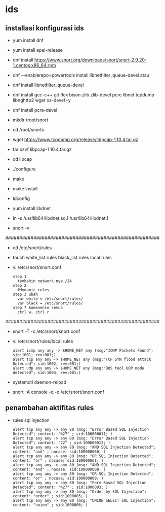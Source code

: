 # ids

## installasi konfigurasi ids
- yum install dnf
- yum install epel-release
- dnf install https://www.snort.org/downloads/snort/snort-2.9.20-1.centos.x86_64.rpm

- dnf --enablerepo=powertools install libnetfilter_queue-devel
atau
- dnf install libnetfilter_queue-devel
- dnf install gcc-c++ git flex bison zlib zlib-devel pcre libnet tcpdump libnghttp2 wget xz-devel -y
- dnf install pcre-devel

- mkdir /root/snort
- cd /root/snorts
- wget https://www.tcpdump.org/release/libpcap-1.10.4.tar.gz
- tar xzvf libpcap-1.10.4.tar.gz
- cd libcap
- ./configure
- make
- make install

- ldconfig
- yum install libdnet
- ln -s /usr/lib64/libdnet.so.1 /usr/lib64/libdnet.1
- snort -v

#######################################################
- cd /etc/snort/rules
- touch white_list.rules black_list.rules local.rules

- vi /etc/snort/snort.conf
  ```
  step 1
    tambahin network nya /24
  step 2
    #dynamic rules
  step 3 ubah
    var white = /etc/snort/rules/
    var black = /etc/snort/rules/
  step 7 komenenin semua
    ctrl w, ctrl r
  ```

#######################################################
- snort -T -c /etc/snort/snort.conf

- vi /etc/snort/rules/local.rules
  ```
  alert icmp any any -> $HOME_NET any (msg:"ICMP Packets Found"; sid:1001; rev:001;)
  alert tcp any any -> $HOME_NET any (msg:"TCP SYN flood attack Detected"; sid:1002; rev:001;)
  alert udp any any -> $HOME_NET any (msg:"DOS tool UDP mode detected"; sid:1003; rev:001;)
  ```

- systemctl daemon-reload
- snort -A console -q -c /etc/snort/snort.conf

## penambahan aktifitas rules
- rules sql injection
  ```
  alert tcp any any -> any 80 (msg: "Error Based SQL Injection Detected"; content: "%27" ; sid:100000011; )
  alert tcp any any -> any 80 (msg: "Error Based SQL Injection Detected"; content: "22" ; sid:100000012; )
  alert tcp any any -> any 80 (msg: "AND SQL Injection Detected"; content: "and" ; nocase; sid:100000060; )
  alert tcp any any -> any 80 (msg: "OR SQL Injection Detected"; content: "or" ; nocase; sid:100000061; )
  alert tcp any any -> any 80 (msg: "AND SQL Injection Detected"; content: "and" ; nocase; sid:100000008; )
  alert tcp any any -> any 80 (msg: "OR SQL Injection Detected"; content: "or" ; nocase; sid:100000009; )
  alert tcp any any -> any 80 (msg: "Form Based SQL Injection Detected"; content: "%27" ; sid:1000003; )
  alert tcp any any -> any 80 (msg: "Order by SQL Injection"; content: "order" ; sid:1000005; )
  alert tcp any any -> any 80 (msg: "UNION SELECT SQL Injection"; content: "union" ; sid:1000006; )
  ```